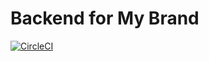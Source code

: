 # Backend for My Brand

[![CircleCI](https://circleci.com/gh/munezerobagira/mybrand-backend/tree/main.svg?style=svg)](https://circleci.com/gh/munezerobagira/mybrand-backend/tree/main)
